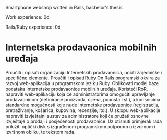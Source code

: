 Smartphone webshop written in Rails, bachelor's thesis.

Work experience: 0d

Rails/Ruby experience: 0d


# Internetska prodavaonica mobilnih uređaja

Proučiti i opisati organizaciju Internetskih prodavaonica, uočiti zajedničke i specifične elemente. Proučiti i 
opisati Ruby On Rails programski okvira za razvoj web-aplikacija u programskom jeziku Ruby. Oblikovati model baze 
podataka Internetske prodavaonice mobilnih uređaja. Koristeći RoR, napraviti web-aplikaciju koja će 
administratorima omogućiti upravljanje prodavaonicom (definiranje proizvoda, cijena, popusta i sl.), a korisnicima 
standardne mogućnosti koje nude Internetske prodavaonice (registracija, pretraživanje, košarica, kupovina, 
recenzije, itd.). U sklopu web-aplikacije napraviti izvještajni sustav za administratore koji će pružati osnovne 
izvještaje o prodaji i posjećenosti prodavaonice. Uz otisnuti primjerak rada priložiti optički disk s izgrađenom 
programskom potporom u izvornom i izvršnom obliku, te tekstom rada.
